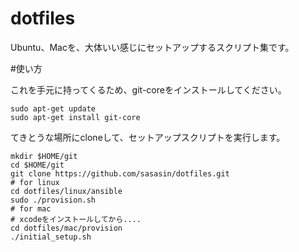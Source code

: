 # dotfiles

Ubuntu、Macを、大体いい感じにセットアップするスクリプト集です。

#使い方

これを手元に持ってくるため、git-coreをインストールしてください。

    sudo apt-get update
    sudo apt-get install git-core

てきとうな場所にcloneして、セットアップスクリプトを実行します。

    mkdir $HOME/git
    cd $HOME/git
    git clone https://github.com/sasasin/dotfiles.git
    # for linux
    cd dotfiles/linux/ansible
    sudo ./provision.sh
    # for mac
    # xcodeをインストールしてから....
    cd dotfiles/mac/provision
    ./initial_setup.sh
